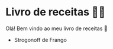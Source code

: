 #  Livro de receitas :man_cook:

Olá! Bem vindo ao meu livro de receitas :wave:

- Strogonoff de Frango
